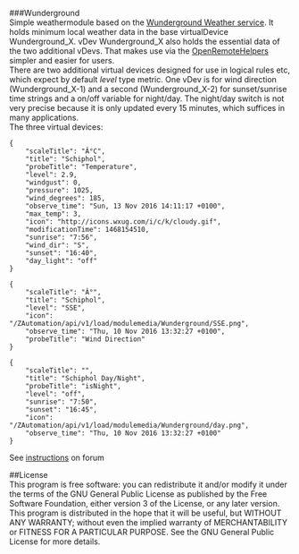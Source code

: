 ###Wunderground    
Simple weathermodule based on the [Wunderground Weather service](https://www.wunderground.com/?apiref=06d5c981eb770fb1). It holds minimum local weather data in the base virtualDevice Wunderground_X. vDev Wunderground_X also holds the essential data of the two additional vDevs. That makes use via the [OpenRemoteHelpers](https://github.com/pz1/ZWayModules/tree/master/OpenRemoteHelpers/README.MD) simpler and easier for users.       
There are two additional virtual devices designed for use in logical rules etc, which expect by default  _level_ type metric. One vDev is for wind direction (Wunderground_X-1) and a second (Wunderground_X-2) for sunset/sunrise time strings and a on/off variable for night/day. The night/day switch is not very precise because it is only updated every 15 minutes, which suffices in many applications.      
The three virtual devices:      
```     
{
	"scaleTitle": "Â°C",
	"title": "Schiphol",
	"probeTitle": "Temperature",
	"level": 2.9,
	"windgust": 0,
	"pressure": 1025,
	"wind_degrees": 185,
	"observe_time": "Sun, 13 Nov 2016 14:11:17 +0100",
	"max_temp": 3,
	"icon": "http://icons.wxug.com/i/c/k/cloudy.gif",
	"modificationTime": 1468154510,
	"sunrise": "7:56",
	"wind_dir": "S",
	"sunset": "16:40",
	"day_light": "off"
}

{
	"scaleTitle": "Â°",
	"title": "Schiphol",
	"level": "SSE",
	"icon": "/ZAutomation/api/v1/load/modulemedia/Wunderground/SSE.png",
	"observe_time": "Thu, 10 Nov 2016 13:32:27 +0100",
	"probeTitle": "Wind Direction"
}

{
	"scaleTitle": "",
	"title": "Schiphol Day/Night",
	"probeTitle": "isNight",
	"level": "off",
	"sunrise": "7:50",
	"sunset": "16:45",
	"icon": "/ZAutomation/api/v1/load/modulemedia/Wunderground/day.png",
	"observe_time": "Thu, 10 Nov 2016 13:32:27 +0100"
}

```
See [instructions](http://forum.z-wave.me/viewtopic.php?f=3424&t=21246) on forum

##License    
This program is free software: you can redistribute it and/or modify it under the terms of the GNU General Public License as published by the Free Software Foundation, either version 3 of the License, or any later version.    
This program is distributed in the hope that it will be useful, but WITHOUT ANY WARRANTY; without even the implied warranty of MERCHANTABILITY or FITNESS FOR A PARTICULAR PURPOSE. See the GNU General Public License for more details.    


